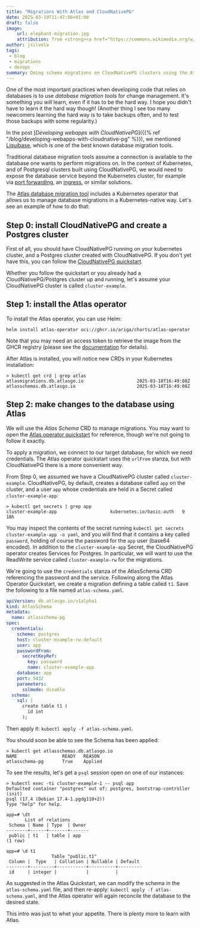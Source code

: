 ```yaml
---
title: "Migrations With Atlas and CloudNativePG"
date: 2025-03-19T11:47:56+01:00
draft: false
image:
    url: elephant-migration.jpg
    attribution: from <strong><a href="https://commons.wikimedia.org/w/index.php?curid=101232202">Wikimedia Commons</a></strong>
author: jsilvela
tags:
 - blog
 - migrations
 - devops
summary: Doing schema migrations on CloudNativePG clusters using the Atlas operator
---
```


One of the most important practices when developing code that relies on
databases is to use *database migration tools* for change management.
It's something you *will* learn, even if it has to be the hard way. I hope
you didn't have to learn it the hard way though!
(Another thing I see too many newcomers learning the hard way is to take backups
often, and to test those backups with some regularity.)

In the post [*Developing webapps with CloudNativePG*]({{% ref "/blog/developing-webapps-with-cloudnative-pg" %}}),
we mentioned [Liquibase](https://www.liquibase.com), which is one of the best
known database migration tools.

Traditional database migration tools assume a connection is available to the
database one wants to perform migrations on. In the context of Kubernetes,
and of Postgresql clusters built using CloudNativePG,
we would need to expose the database service beyond the Kubernetes cluster,
for example via
[port forwarding](https://kubernetes.io/docs/tasks/access-application-cluster/port-forward-access-application-cluster/),
an [ingress](https://kubernetes.io/docs/concepts/services-networking/ingress/),
or similar solutions.

The [Atlas database migration tool](https://atlasgo.io) includes a Kubernetes
operator that allows us to manage database migrations in a Kubernetes-native
way.
Let's see an example of how to do that:

## Step 0:  install CloudNativePG and create a Postgres cluster

First of all, you should have CloudNativePG running on your kubernetes cluster,
and a Postgres cluster created with CloudNativePG.
If you don't yet have this, you can follow the
[CloudNativePG quickstart](https://cloudnative-pg.io/documentation/current/quickstart/).

Whether you follow the quickstart or you already had a CloudNativePG/Postgres
cluster up and running, let's assume your CloudNativePG cluster is called
`cluster-example`.

## Step 1: install the Atlas operator

To install the Atlas operator, you can use Helm:

``` console
helm install atlas-operator oci://ghcr.io/ariga/charts/atlas-operator
```

Note that you may need an access token to retrieve the image from
the GHCR registry (please see the [documentation](https://docs.github.com/en/packages/working-with-a-github-packages-registry/working-with-the-container-registry#authenticating-to-the-container-registry)
for details).

After Atlas is installed, you will notice new CRDs in your Kubernetes
installation:

``` console
> kubectl get crd | grep atlas
atlasmigrations.db.atlasgo.io                    2025-03-18T16:49:08Z
atlasschemas.db.atlasgo.io                       2025-03-18T16:49:08Z
```

## Step 2: make changes to the database using Atlas

We will use the *Atlas Schema* CRD to manage migrations. You may want
to open the [Atlas operator quickstart](https://atlasgo.io/integrations/kubernetes/quickstart)
for reference, though we're not going to follow it exactly.

To apply a migration, we connect to our target database, for which
we need credentials. The Atlas operator quickstart uses the `urlFrom`
stanza, but with CloudNativePG there is a more convenient way.

From Step 0, we assumed we have a CloudNativePG cluster called
`cluster-example`.
CloudNativePG, by default, creates a database called `app` on the cluster, and
a user `app` whose credentials are held in a Secret called
`cluster-example-app`:

``` console
> kubectl get secrets | grep app
cluster-example-app                    kubernetes.io/basic-auth   9      18h
```

You may inspect the contents of the secret running `kubectl get secrets cluster-example-app -o yaml`,
and you will find that it contains a key called `password`, holding of course
the password for the `app` user (base64 encoded).
In addition to the `cluster-example-app` Secret, the CloudNativePG operator
creates Services for Postgres. In particular, we will want to use the ReadWrite
service called `cluster-example-rw` for the migrations.

We're going to use the `credentials` stanza of the AtlasSchema CRD referencing
the password and the service. Following along the Atlas Operator Quickstart, we
create a migration defining a table called `t1`. Save the following to a file
named `atlas-schema.yaml`.

``` yaml
apiVersion: db.atlasgo.io/v1alpha1
kind: AtlasSchema
metadata:
  name: atlasschema-pg
spec:
  credentials:
    scheme: postgres
    host: cluster-example-rw.default
    user: app
    passwordFrom:
      secretKeyRef:
        key: password
        name: cluster-example-app
    database: app
    port: 5432
    parameters:
      sslmode: disable
  schema:
    sql: |
      create table t1 (
        id int
      );
```

Then apply it: `kubectl apply -f atlas-schema.yaml`.

You should soon be able to see the Schema has been applied:

``` console
> kubectl get atlasschemas.db.atlasgo.io
NAME                 READY   REASON
atlasschema-pg       True    Applied
```

To see the results, let's get a `psql` session open on one of our instances:

``` console
> kubectl exec -ti cluster-example-1 -- psql app
Defaulted container "postgres" out of: postgres, bootstrap-controller (init)
psql (17.4 (Debian 17.4-1.pgdg110+2))
Type "help" for help.

app=# \dt
       List of relations
 Schema | Name | Type  | Owner
--------+------+-------+-------
 public | t1   | table | app
(1 row)

app=# \d t1
                 Table "public.t1"
 Column |  Type   | Collation | Nullable | Default
--------+---------+-----------+----------+---------
 id     | integer |           |          |
```

As suggested in the Atlas Quickstart, we can modify the schema in the
`atlas-schema.yaml` file, and then re-apply:
`kubectl apply -f atlas-schema.yaml`, and the Atlas operator will again
reconcile the database to the desired state.

This intro was just to whet your appetite. There is plenty more to learn with
Atlas.
